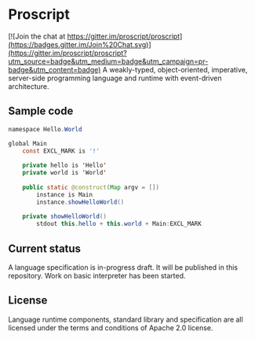 # Proscript

[![Join the chat at https://gitter.im/proscript/proscript](https://badges.gitter.im/Join%20Chat.svg)](https://gitter.im/proscript/proscript?utm_source=badge&utm_medium=badge&utm_campaign=pr-badge&utm_content=badge)
A weakly-typed, object-oriented, imperative, server-side programming language and runtime with event-driven architecture.

## Sample code

```JAVA
namespace Hello.World

global Main
    const EXCL_MARK is '!'
    
    private hello is 'Hello'
    private world is 'World'
    
    public static @construct(Map argv = [])
        instance is Main
        instance.showHelloWorld()
    
    private showHelloWorld()
        stdout this.hello + this.world + Main:EXCL_MARK
```

## Current status
A language specification is in-progress draft. It will be published in this repository.
Work on basic interpreter has been started.

## License
Language runtime components, standard library and specification are all licensed under the terms and conditions of Apache 2.0 license.
